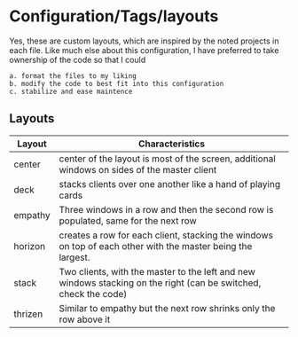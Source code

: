 # Configuration/Tags/layouts

Yes, these are custom layouts, which are inspired by the noted projects in each
file. Like much else about this configuration, I have preferred to take
ownership of the code so that I could

    a. format the files to my liking
    b. modify the code to best fit into this configuration
    c. stabilize and ease maintence

## Layouts

| Layout  | Characteristics                                                                                                  |
| ------- | ---------------------------------------------------------------------------------------------------------------- |
| center  | center of the layout is most of the screen, additional windows on sides of the master client                     |
| deck    | stacks clients over one another like a hand of playing cards                                                     |
| empathy | Three windows in a row and then the second row is populated, same for the next row                               |
| horizon | creates a row for each client, stacking the windows on top of each other with the master being the largest.      |
| stack   | Two clients, with the master to the left and new windows stacking on the right (can be switched, check the code) |
| thrizen | Similar to empathy but the next row shrinks only the row above it                                                |
